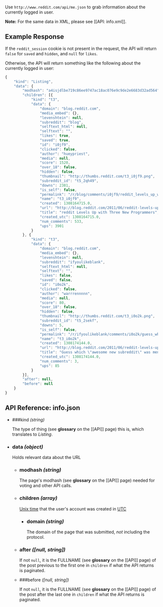 Use `http://www.reddit.com/api/me.json` to grab information about the currently logged in user.

**Note:** For the same data in XML, please see [[API: info.xml]].

## Example Response

If the `reddit_session` cookie is not present in the request, the API will return `false` for `saved` and `hidden`, and `null` for `likes`.

Otherwise, the API will return something like the following about the currently logged in user:

```javascript
{
    "kind": "Listing",
    "data": {
        "modhash": "a4isjdlbe719c86ee9747ac18ac076e9c9de2e6683d32ad564",
        "children": [{
            "kind": "t3",
            "data": {
                "domain": "blog.reddit.com",
                "media_embed": {},
                "levenshtein": null,
                "subreddit": "blog",
                "selftext_html": null,
                "selftext": "",
                "likes": true,
                "saved": true,
                "id": "i0jf9",
                "clicked": false,
                "author": "hueypriest",
                "media": null,
                "score": 1520,
                "over_18": false,
                "hidden": false,
                "thumbnail": "http://thumbs.reddit.com/t3_i0jf9.png",
                "subreddit_id": "t5_2qh49",
                "downs": 2381,
                "is_self": false,
                "permalink": "/r/blog/comments/i0jf9/reddit_levels_up_with_three_new_programmers/",
                "name": "t3_i0jf9",
                "created": 1308164715.0,
                "url": "http://blog.reddit.com/2011/06/reddit-levels-up-with-three-new.html",
                "title": "reddit Levels Up with Three New Programmers",
                "created_utc": 1308164715.0,
                "num_comments": 533,
                "ups": 3901
            }
        }, {
            "kind": "t3",
            "data": {
                "domain": "blog.reddit.com",
                "media_embed": {},
                "levenshtein": null,
                "subreddit": "ifyoulikeblank",
                "selftext_html": null,
                "selftext": "",
                "likes": false,
                "saved": false,
                "id": "i0o2k",
                "clicked": false,
                "author": "warrrennnnn",
                "media": null,
                "score": 80,
                "over_18": false,
                "hidden": false,
                "thumbnail": "http://thumbs.reddit.com/t3_i0o2k.png",
                "subreddit_id": "t5_2sekf",
                "downs": 5,
                "is_self": false,
                "permalink": "/r/ifyoulikeblank/comments/i0o2k/guess_which_awesome_new_subreddit_was_mentioned/",
                "name": "t3_i0o2k",
                "created": 1308174144.0,
                "url": "http://blog.reddit.com/2011/06/reddit-levels-up-with-three-new.html",
                "title": "Guess which \"awesome new subreddit\" was mentioned in the latest Reddit blogpost? r/ifyoulikeblank, you rock :D",
                "created_utc": 1308174144.0,
                "num_comments": 3,
                "ups": 85
            }
        }],
        "after": null,
        "before": null
    }
}
```

## API Reference: info.json

- ###kind  *(string)*

    The type of thing (see **glossary** on the [[API]] page) this is, which translates to *Listing*.

- ### data *(object)*

    Holds relevant data about the URL

    - ### modhash *(string)*

        The page's modhash (see **glossary** on the [[API]] page) needed for voting and other API calls.

    - ### children *(array)*

        [Unix time](http://en.wikipedia.org/wiki/Unix_time) that the user's account was created in [UTC](http://en.wikipedia.org/wiki/Coordinated_Universal_Time)

        - ### domain *(string)*

            The domain of the page that was submitted, *not* including the protocol.

    - ### after *([null, string])*

        If not `null`, it is the FULLNAME (see **glossary** on the [[API]] page) of the post previous to the first one in `children` if what the API returns is paginated.

    - ###before *([null, string])*

        If not `null`, it is the FULLNAME (see **glossary** on the [[API]] page) of the post after the last one in `children` if what the API returns is paginated.